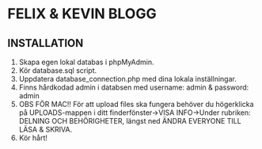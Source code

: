 # FELIX & KEVIN BLOGG

## INSTALLATION

1. Skapa egen lokal databas i phpMyAdmin.
2. Kör database.sql script.
3. Uppdatera database_connection.php med dina lokala inställningar.
4. Finns hårdkodad admin i databsen med username: admin & password: admin
5. OBS FÖR MAC!! För att upload files ska fungera behöver du högerklicka på UPLOADS-mappen i ditt finderfönster->VISA INFO->Under rubriken: DELNING OCH BEHÖRIGHETER, längst ned ÄNDRA EVERYONE TILL LÄSA & SKRIVA.
6. Kör hårt!